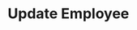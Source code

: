 #  Update Employee

<api-endpoint openapi-path="../../spec/open-api.yaml" method="PUT" endpoint="/employees"/>
